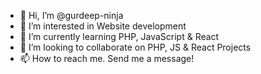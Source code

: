 - 👋 Hi, I’m @gurdeep-ninja
- 👀 I’m interested in Website development
- 🌱 I’m currently learning PHP, JavaScript & React
- 💞️ I’m looking to collaborate on PHP, JS & React Projects
- 📫 How to reach me. Send me a message!

<!---
gurdeep-ninja/gurdeep-ninja is a ✨ special ✨ repository because its `README.md` (this file) appears on your GitHub profile.
You can click the Preview link to take a look at your changes.
--->

